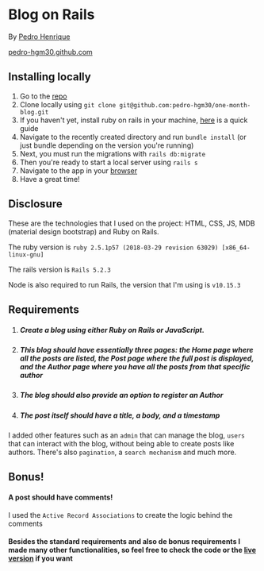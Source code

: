 # Blog on Rails

By [Pedro Henrique](https://www.linkedin.com/in/pedro-henrique-gonçalves-166605186/)

[pedro-hgm30.github.com](https://github.com/pedro-hgm30)

## Installing locally

1. Go to the [repo](https://github.com/pedro-hgm30/onemonthblog)
2. Clone locally using
 `git clone git@github.com:pedro-hgm30/one-month-blog.git`
3. If you haven't yet, install ruby on rails in your machine, [here](https://railsapps.github.io/installing-rails.html) is a quick guide
4. Navigate to the recently created directory and run `bundle install` (or just bundle depending on the version you're running)
5. Next, you must run the migrations with `rails db:migrate`
6. Then you're ready to start a local server using `rails s`
7. Navigate to the app in your [browser](http://localhost:3000)
8. Have a great time!

## Disclosure

These are the technologies that I used on the project: HTML, CSS, JS, MDB (material design bootstrap) and Ruby on Rails.

The ruby version is `ruby 2.5.1p57 (2018-03-29 revision 63029) [x86_64-linux-gnu]`

The rails version is `Rails 5.2.3`

Node is also required to run Rails, the version that I'm using is `v10.15.3`

## Requirements

1. ##### Create a blog using either Ruby on Rails or JavaScript. 
2. ##### This blog should have essentially three pages: the *Home* page where all the posts are listed, the *Post* page where the full post is displayed, and the *Author* page where you have all the posts from that specific author
3. ##### The blog should also provide an option to register an Author
4. ##### The post itself should have a *title*, a *body*, and a  *timestamp*

I added other features such as an `admin` that can manage the blog, `users` that can interact with the blog, without being able to create posts like authors. There's also `pagination`, a `search mechanism` and much more.

## Bonus!

#### A post should have comments!

I used the `Active Record Associations` to create the logic behind the comments 

#### Besides the standard requirements and also de bonus requirements I made many other functionalities, so feel free to check the code or the [live version](https://theoneblog.herokuapp.com) if you want

